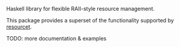 Haskell library for flexible RAII-style resource management.

This package provides a superset of the functionality supported by
[resourcet][1].

TODO: more documentation & examples

[1]: https://hackage.haskell.org/package/resourcet
